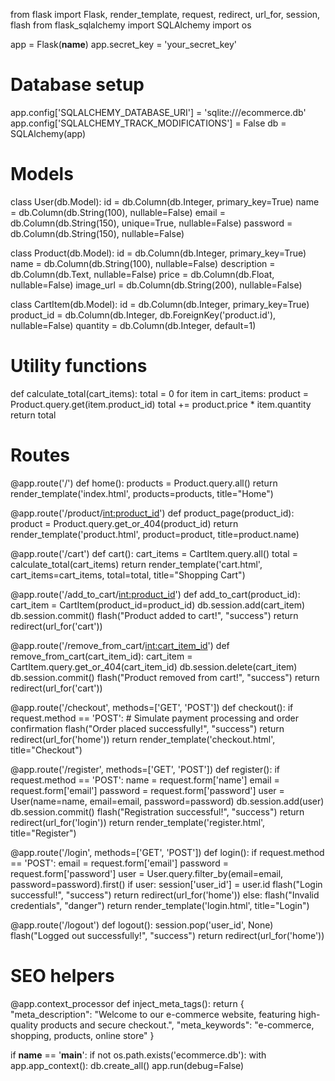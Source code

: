 from flask import Flask, render_template, request, redirect, url_for, session, flash
from flask_sqlalchemy import SQLAlchemy
import os

app = Flask(__name__)
app.secret_key = 'your_secret_key'

# Database setup
app.config['SQLALCHEMY_DATABASE_URI'] = 'sqlite:///ecommerce.db'
app.config['SQLALCHEMY_TRACK_MODIFICATIONS'] = False
db = SQLAlchemy(app)

# Models
class User(db.Model):
    id = db.Column(db.Integer, primary_key=True)
    name = db.Column(db.String(100), nullable=False)
    email = db.Column(db.String(150), unique=True, nullable=False)
    password = db.Column(db.String(150), nullable=False)
    
class Product(db.Model):
    id = db.Column(db.Integer, primary_key=True)
    name = db.Column(db.String(100), nullable=False)
    description = db.Column(db.Text, nullable=False)
    price = db.Column(db.Float, nullable=False)
    image_url = db.Column(db.String(200), nullable=False)
    
class CartItem(db.Model):
    id = db.Column(db.Integer, primary_key=True)
    product_id = db.Column(db.Integer, db.ForeignKey('product.id'), nullable=False)
    quantity = db.Column(db.Integer, default=1)

# Utility functions
def calculate_total(cart_items):
    total = 0
    for item in cart_items:
        product = Product.query.get(item.product_id)
        total += product.price * item.quantity
    return total

# Routes
@app.route('/')
def home():
    products = Product.query.all()
    return render_template('index.html', products=products, title="Home")

@app.route('/product/<int:product_id>')
def product_page(product_id):
    product = Product.query.get_or_404(product_id)
    return render_template('product.html', product=product, title=product.name)

@app.route('/cart')
def cart():
    cart_items = CartItem.query.all()
    total = calculate_total(cart_items)
    return render_template('cart.html', cart_items=cart_items, total=total, title="Shopping Cart")

@app.route('/add_to_cart/<int:product_id>')
def add_to_cart(product_id):
    cart_item = CartItem(product_id=product_id)
    db.session.add(cart_item)
    db.session.commit()
    flash("Product added to cart!", "success")
    return redirect(url_for('cart'))

@app.route('/remove_from_cart/<int:cart_item_id>')
def remove_from_cart(cart_item_id):
    cart_item = CartItem.query.get_or_404(cart_item_id)
    db.session.delete(cart_item)
    db.session.commit()
    flash("Product removed from cart!", "success")
    return redirect(url_for('cart'))

@app.route('/checkout', methods=['GET', 'POST'])
def checkout():
    if request.method == 'POST':
        # Simulate payment processing and order confirmation
        flash("Order placed successfully!", "success")
        return redirect(url_for('home'))
    return render_template('checkout.html', title="Checkout")

@app.route('/register', methods=['GET', 'POST'])
def register():
    if request.method == 'POST':
        name = request.form['name']
        email = request.form['email']
        password = request.form['password']
        user = User(name=name, email=email, password=password)
        db.session.add(user)
        db.session.commit()
        flash("Registration successful!", "success")
        return redirect(url_for('login'))
    return render_template('register.html', title="Register")

@app.route('/login', methods=['GET', 'POST'])
def login():
    if request.method == 'POST':
        email = request.form['email']
        password = request.form['password']
        user = User.query.filter_by(email=email, password=password).first()
        if user:
            session['user_id'] = user.id
            flash("Login successful!", "success")
            return redirect(url_for('home'))
        else:
            flash("Invalid credentials", "danger")
    return render_template('login.html', title="Login")

@app.route('/logout')
def logout():
    session.pop('user_id', None)
    flash("Logged out successfully!", "success")
    return redirect(url_for('home'))

# SEO helpers
@app.context_processor
def inject_meta_tags():
    return {
        "meta_description": "Welcome to our e-commerce website, featuring high-quality products and secure checkout.",
        "meta_keywords": "e-commerce, shopping, products, online store"
    }

if __name__ == '__main__':
    if not os.path.exists('ecommerce.db'):
        with app.app_context():
            db.create_all()
    app.run(debug=False)
